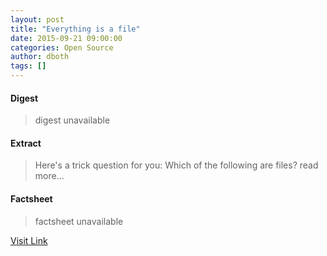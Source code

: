```yaml
---
layout: post
title: "Everything is a file"
date: 2015-09-21 09:00:00
categories: Open Source
author: dboth
tags: []
---
```



#### Digest
>digest unavailable

#### Extract
>Here's a trick question for you: Which of the following are files? read more...

#### Factsheet
>factsheet unavailable

[Visit Link](http://opensource.com/life/15/9/everything-is-a-file)


